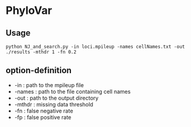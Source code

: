 # PhyloVar
## Usage
```
python NJ_and_search.py -in loci.mpileup -names cellNames.txt -out ./results -mthdr 1 -fn 0.2 
```

## option-definition
* -in : path to the mpileup file
* -names : path to the file containing cell names
* -out : path to the output directory
* -mthdr : missing data threshold 
* -fn : false negative rate
* -fp : false positive rate 
